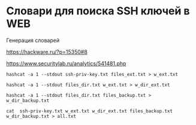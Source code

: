 
# Словари для поиска SSH ключей в WEB

Генерация словарей

https://hackware.ru/?p=15350#8

https://www.securitylab.ru/analytics/541481.php


```
hashcat -a 1 --stdout ssh-priv-key.txt files_ext.txt > w_ext.txt

hashcat -a 1 --stdout files_dir.txt w_ext.txt > w_dir_ext.txt

hashcat -a 1 --stdout files_dir.txt files_backup.txt > w_dir_backup.txt

cat  ssh-priv-key.txt w_ext.txt w_dir_ext.txt files_backup.txt  w_dir_backup.txt > all.txt
```